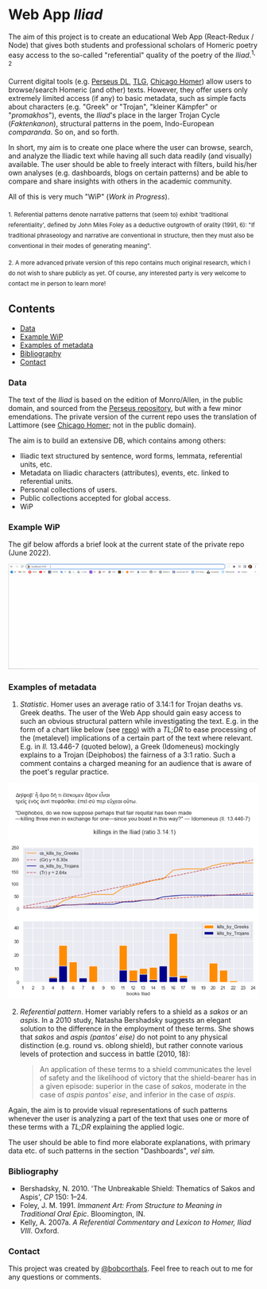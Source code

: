 # Web App *Iliad*

The aim of this project is to create an educational Web App (React-Redux / Node) that gives both students and professional scholars of Homeric poetry easy access to the so-called "referential" quality of the poetry of the *Iliad*.<sup>1, 2<sup>

Current digital tools (e.g. [Perseus DL](http://www.perseus.tufts.edu/hopper/), [TLG](http://stephanus.tlg.uci.edu/), [Chicago Homer](https://homer.library.northwestern.edu/)) allow users to browse/search Homeric (and other) texts. However, they offer users only extremely limited access (if any) to basic metadata, such as simple facts about characters (e.g. "Greek" or "Trojan", "kleiner Kämpfer" or "*promakhos*"), events, the *Iliad*'s place in the larger Trojan Cycle (*Faktenkanon*), structural patterns in the poem, Indo-European *comparanda*. So on, and so forth.

In short, my aim is to create one place where the user can browse, search, and analyze the Iliadic text while having all such data readily (and visually) available. The user should be able to freely interact with filters, build his/her own analyses (e.g. dashboards, blogs on certain patterns) and be able to compare and share insights with others in the academic community.

All of this is very much "WiP" (*Work in Progress*).

<sub>1. Referential patterns denote narrative patterns that (seem to) exhibit 'traditional referentiality', defined by John Miles Foley as a deductive outgrowth of orality (1991, 6): "If traditional phraseology and narrative are conventional in structure, then they must also be conventional in their modes of generating meaning".</sub>

<sub>2. A more advanced private version of this repo contains much original research, which I do not wish to share publicly as yet. Of course, any interested party is very welcome to contact me in person to learn more!<sub>

## Contents

* [Data](#data)
* [Example WiP](#example-wip)
* [Examples of metadata](#examples-of-metadata)
* [Bibliography](#bibliography)
* [Contact](#contact)

### Data

The text of the *Iliad* is based on the edition of Monro/Allen, in the public domain, and sourced from the [Perseus repository](https://raw.githubusercontent.com/PerseusDL/canonical-greekLit/master/data/tlg0012/tlg001/tlg0012.tlg001.perseus-grc2.xml), but with a few minor emendations. The private version of the current repo uses the translation of Lattimore (see [Chicago Homer](https://homer.library.northwestern.edu/); not in the public domain).

The aim is to build an extensive DB, which contains among others:
- Iliadic text structured by sentence, word forms, lemmata, referential units, etc.
- Metadata on Iliadic characters (attributes), events, etc. linked to referential units.
- Personal collections of users.
- Public collections accepted for global access.
- WiP

### Example WiP

The gif below affords a brief look at the current state of the private repo (June 2022).

![gif](./gif-example.gif)

### Examples of metadata

1. *Statistic*. Homer uses an average ratio of 3.14:1 for Trojan deaths vs. Greek deaths. The user of the Web App should gain easy access to such an obvious structural pattern while investigating the text. E.g. in the form of a chart like below (see [repo](https://github.com/bobcorthals/iliad_killings)) with a *TL;DR* to ease processing of the (metalevel) implications of a certain part of the text where relevant. E.g. in *Il.* 13.446-7 (quoted below), a Greek (Idomeneus) mockingly explains to a Trojan (Deiphobos) the fairness of a 3:1 ratio. Such a comment contains a charged meaning for an audience that is aware of the poet's regular practice. 

![plot](./iliad_killings_plot.png)

2. *Referential pattern*. Homer variably refers to a shield as a *sakos* or an *aspis*. In a 2010 study, Natasha Bershadsky suggests an elegant solution to the difference in the employment of these terms. She shows that *sakos* and *aspis (pantos' eise)* do not point to any physical distinction (e.g. round vs. oblong shield), but rather connote various levels of protection and success in battle (2010, 18):
  
    >An application of these terms to a shield communicates the level of safety and the likelihood of victory that the shield-bearer has in a given episode: superior in the case of *sakos*, moderate in the case of *aspis pantos' eise*, and inferior in the case of *aspis*.

Again, the aim is to provide visual representations of such patterns whenever the user is analyzing a part of the text that uses one or more of these terms with a *TL;DR* explaining the applied logic.

The user should be able to find more elaborate explanations, with primary data etc. of such patterns in the section "Dashboards", *vel sim.*

### Bibliography

- Bershadsky, N. 2010. 'The Unbreakable Shield: Thematics of Sakos and Aspis', *CP* 150: 1–24.
- Foley, J. M. 1991. *Immanent Art: From Structure to Meaning in Traditional Oral Epic*. Bloomington, IN.
- Kelly, A. 2007a. *A Referential Commentary and Lexicon to Homer, Iliad VIII*. Oxford.

### Contact

This project was created by [@bobcorthals](https://github.com/bobcorthals). Feel free to reach out to me for any questions or comments.